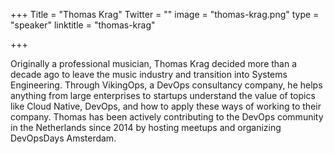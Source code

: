 +++
Title = "Thomas Krag"
Twitter = ""
image = "thomas-krag.png"
type = "speaker"
linktitle = "thomas-krag"

+++

Originally a professional musician, Thomas Krag decided more than a decade ago to leave the music industry and transition into Systems Engineering. Through VikingOps, a DevOps consultancy company, he helps anything from large enterprises to startups understand the value of topics like Cloud Native, DevOps, and how to apply these ways of working to their company. Thomas has been actively contributing to the DevOps community in the Netherlands since 2014 by hosting meetups and organizing DevOpsDays Amsterdam.